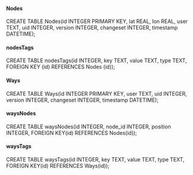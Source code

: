 #### Nodes
CREATE TABLE Nodes(id INTEGER PRIMARY KEY, lat REAL, lon REAL, user TEXT, uid INTEGER, version INTEGER, changeset INTEGER, timestamp DATETIME);

#### nodesTags
CREATE TABLE nodesTags(id INTEGER, key TEXT, value TEXT, type TEXT, FOREIGN KEY (id) REFERENCES Nodes (id));

#### Ways
CREATE TABLE Ways(id INTEGER PRIMARY KEY, user TEXT, uid INTEGER, version INTEGER, changeset INTEGER, timestamp DATETIME);

#### waysNodes
CREATE TABLE waysNodes(id INTEGER, node_id INTEGER, position INTEGER, FOREIGN KEY(id) REFERENCES Nodes(id));

#### waysTags
CREATE TABLE waysTags(id INTEGER, key TEXT, value TEXT, type TEXT, FOREIGN KEY(id) REFERENCES Ways(id));
